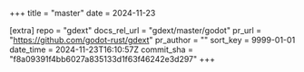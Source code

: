 +++
title = "master"
date = 2024-11-23

[extra]
repo = "gdext"
docs_rel_url = "gdext/master/godot"
pr_url = "https://github.com/godot-rust/gdext"
pr_author = ""
sort_key = 9999-01-01
date_time = 2024-11-23T16:10:57Z
commit_sha = "f8a09391f4bb6027a835133d1f63f46242e3d297"
+++


